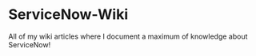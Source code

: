 # ServiceNow-Wiki
All of my wiki articles where I document a maximum of knowledge about ServiceNow!
